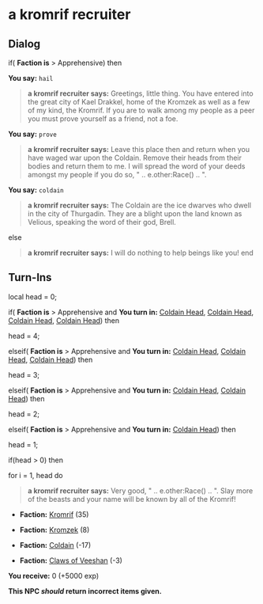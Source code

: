 # a kromrif recruiter


## Dialog

if( **Faction is** > Apprehensive) then


**You say:** `hail`




>**a kromrif recruiter says:** Greetings, little thing.  You have entered into the great city of Kael Drakkel, home of the Kromzek as well as a few of my kind, the Kromrif.  If you are to walk among my people as a peer you must prove yourself as a friend, not a foe.


**You say:** `prove`




>**a kromrif recruiter says:** Leave this place then and return when you have waged war upon the Coldain.  Remove their heads from their bodies and return them to me.  I will spread the word of your deeds amongst my people if you do so, " .. e.other:Race() .. ".


**You say:** `coldain`




>**a kromrif recruiter says:** The Coldain are the ice dwarves who dwell in the city of Thurgadin.  They are a blight upon the land known as Velious, speaking the word of their god, Brell.


else


>**a kromrif recruiter says:** I will do nothing to help beings like you!
end

## Turn-Ins



local head = 0;



if( **Faction is** > Apprehensive and  **You turn in:** [Coldain Head](/item/30081), [Coldain Head](/item/30081), [Coldain Head](/item/30081), [Coldain Head](/item/30081)) then


head = 4;

elseif( **Faction is** > Apprehensive and  **You turn in:** [Coldain Head](/item/30081), [Coldain Head](/item/30081), [Coldain Head](/item/30081)) then


head = 3;

elseif( **Faction is** > Apprehensive and  **You turn in:** [Coldain Head](/item/30081), [Coldain Head](/item/30081)) then


head = 2;

elseif( **Faction is** > Apprehensive and  **You turn in:** [Coldain Head](/item/30081)) then


head = 1;


if(head > 0) then



for i = 1, head do



>**a kromrif recruiter says:** Very good, " .. e.other:Race() .. ".  Slay more of the beasts and your name will be known by all of the Kromrif!



* __Faction:__ [Kromrif](/faction/419) (35)



* __Faction:__ [Kromzek](/faction/448) (8)



* __Faction:__ [Coldain](/faction/406) (-17)



* __Faction:__ [Claws of Veeshan](/faction/430) (-3)



 **You receive:** 0 (+5000 exp)


**This NPC *should* return incorrect items given.**

